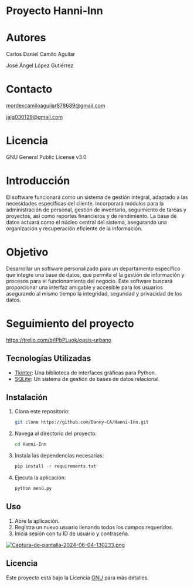 # Proyecto Hanni-Inn

# Autores
Carlos Daniel Camilo Aguilar

José Ángel López Gutiérrez

# Contacto
mordexcamiloaguilar878689@gmail.com

jalg030129@gmail.com

# Licencia
GNU General Public License v3.0

# Introducción
El software funcionará como un sistema de gestión integral, adaptado a las necesidades específicas del 
cliente. Incorporará módulos para la administración de personal, gestión de inventario, 
seguimiento de tareas y proyectos, así como reportes financieros y de rendimiento. La base de datos actuará 
como el núcleo central del sistema, asegurando una organización y recuperación eficiente de la información.

# Objetivo
Desarrollar un software personalizado para un departamento específico que integre una base de datos, 
que permita el la gestión de información y procesos para el funcionamiento del negocio. Este software buscará proporcionar una interfaz amigable y accesible para los usuarios asegurando al mismo tiempo la integridad, seguridad y privacidad de los datos.
# Seguimiento del proyecto 
https://trello.com/b/lPbPLuok/oasis-urbano

## Tecnologías Utilizadas

- [Tkinter](https://docs.python.org/es/3/library/tkinter.html): Una biblioteca de interfaces gráficas para Python.
- [SQLite](https://www.sqlite.org/):  Un sistema de gestión de bases de datos relacional.

## Instalación

1. Clona este repositorio:
    ```bash
    git clone https://github.com/Danny-CA/Hanni-Inn.git
    ```

2. Navega al directorio del proyecto:
    ```bash
    cd Hanni-Inn
    ```

3. Instala las dependencias necesarias:
    ```bash
    pip install -r requirements.txt
    ```

4. Ejecuta la aplicación:
    ```bash
    python menú.py
    ```

## Uso

1. Abre la aplicación.
2. Registra un nuevo usuario llenando todos los campos requeridos.
3. Inicia sesión con tu ID de usuario y contraseña.

[![Captura-de-pantalla-2024-06-04-130233.png](https://i.postimg.cc/vHJ5PZbG/Captura-de-pantalla-2024-06-04-130233.png)](https://postimg.cc/xcPk8YXZ)

## Licencia

Este proyecto está bajo la Licencia [GNU](https://www.gnu.org/home.es.html) para más detalles.


